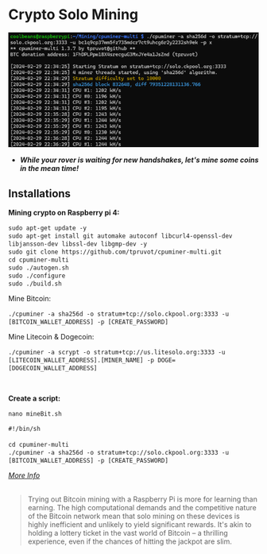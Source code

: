 # Crypto Solo Mining

![](../images/cryptoMine.png)

- ___While your rover is waiting for new handshakes, let's mine some coins in the mean time!___

## **Installations**

**Mining crypto on Raspberry pi 4:**
   ```
   sudo apt-get update -y
   sudo apt-get install git automake autoconf libcurl4-openssl-dev libjansson-dev libssl-dev libgmp-dev -y
   sudo git clone https://github.com/tpruvot/cpuminer-multi.git
   cd cpuminer-multi
   sudo ./autogen.sh
   sudo ./configure
   sudo ./build.sh
   ```
   Mine Bitcoin:
   ```
   ./cpuminer -a sha256d -o stratum+tcp://solo.ckpool.org:3333 -u [BITCOIN_WALLET_ADDRESS] -p [CREATE_PASSWORD]
   ```
   Mine Litecoin & Dogecoin:
   ```
   ./cpuminer -a scrypt -o stratum+tcp://us.litesolo.org:3333 -u [LITECOIN_WALLET_ADDRESS].[MINER_NAME] -p DOGE=[DOGECOIN_WALLET_ADDRESS]
   ```
<br />

**Create a script:**
```
nano mineBit.sh
```

```
#!/bin/sh

cd cpuminer-multi
./cpuminer -a sha256d -o stratum+tcp://solo.ckpool.org:3333 -u [BITCOIN_WALLET_ADDRESS] -p [CREATE_PASSWORD]
```

_[More Info](https://github.com/tpruvot/cpuminer-multi?tab=readme-ov-file)_
<br />
<br />
> Trying out Bitcoin mining with a Raspberry Pi is more for learning than earning. The high computational demands and the competitive nature of the Bitcoin network mean that solo mining on these devices is highly inefficient and unlikely to yield significant rewards. It's akin to holding a lottery ticket in the vast world of Bitcoin – a thrilling experience, even if the chances of hitting the jackpot are slim.
